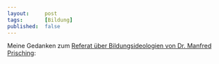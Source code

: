 ```yaml
---
layout: 	post
tags: 		[Bildung]
published: 	false
---
```


Meine Gedanken zum [Referat über Bildungsideologien von Dr. Manfred Prisching](http://daten.bildungs.tv/bildungsthemen/vortraege/2854/vortrag-bildungsideologien):

